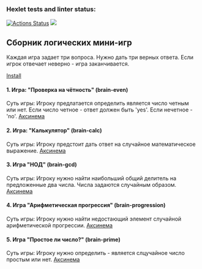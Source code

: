 ### Hexlet tests and linter status:
[![Actions Status](https://github.com/Aluwian/python-project-49/workflows/hexlet-check/badge.svg)](https://github.com/Aluwian/python-project-49/actions)
<a href="https://codeclimate.com/github/Aluwian/python-project-49/maintainability"><img src="https://api.codeclimate.com/v1/badges/b89a387f83275ab2897b/maintainability" /></a>

## **Сборник логических мини-игр**

Каждая игра задает три вопроса. Нужно дать три верных ответа. Если игрок отвечает неверно - игра заканчивается.

[Install](https://asciinema.org/a/JCGdSVCKsZnI9V5uxbZNhj1qD)

#### 1. Игра: "Проверка на чётность" (brain-even)
Суть игры: Игроку предлатается определить является число четным или нет. Если число четное - ответ должен быть 'yes'. Если нечетное - 'no'.
[Аксинема](https://asciinema.org/a/98DtDKvLkOj5KV92SRgnxAbrT)

#### 2. Игра: "Калькулятор" (brain-calc)
Суть игры: Игроку предстоит дать ответ на случайное математическое выражение.
[Аксинема](https://asciinema.org/a/acaZsRvTCA1w0iqSW91Sjw6l7)

#### 3. Игра "НОД" (brain-gcd)
Суть игры: Игроку нужно найти наибольший общий делитель на предложенные два числа. Числа задаются случайным образом.
[Аксинема](https://asciinema.org/a/UuKKGkQYTjNTHfL73TLHK9dCA)

#### 4. Игра "Арифметическая прогрессия" (brain-progression)
Суть игры: Игроку нужно найти недостающий элемент случайной арифметической прогрессии.
[Аксинема](https://asciinema.org/a/mjXOoepoOUu8TOVMd8nWAcsPo)

#### 5. Игра "Простое ли число?" (brain-prime)
Суть игры: Игроку нужно определить - является слцучайное число простым или нет. 
[Аксинема](https://asciinema.org/a/yTipHtd6UBuKpsHce0hfGVLbQ)
